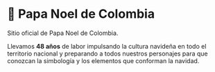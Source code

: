 ﻿# 🎅 Papa Noel de Colombia 

Sitio oficial de Papa Noel de Colombia. 

<p>Llevamos <b>48 años</b> de labor impulsando la cultura navideña en todo el territorio nacional y preparando a todos nuestros personajes para que conozcan la simbología y los elementos que conforman la navidad.</p>
